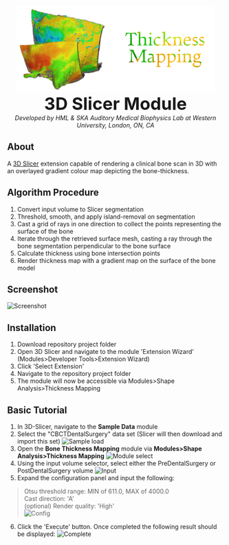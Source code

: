 <p align="center">
  <img alt='logo' src='BoneThicknessMapping/Resources/Icons/logo.png' height="200">
  <br>
  <b style='font-size: 40px;'>3D Slicer Module</b>
  <br>
  <i>Developed by HML & SKA Auditory Medical Biophysics Lab at Western University, London, ON, CA</i>
</p>

## About
A [3D Slicer](https://www.slicer.org/) extension capable of rendering a clinical bone scan in 3D with an overlayed gradient colour map depicting the bone-thickness.

## Algorithm Procedure
1. Convert input volume to Slicer segmentation
2. Threshold, smooth, and apply island-removal on segmentation
3. Cast a grid of rays in one direction to collect the points representing the surface of the bone
4. Iterate through the retrieved surface mesh, casting a ray through the bone segmentation perpendicular to the bone surface
5. Calculate thickness using bone intersection points
6. Render thickness map with a gradient map on the surface of the bone model

## Screenshot
![Screenshot](https://raw.githubusercontent.com/Auditory-Biophysics-Lab/SlicerBoneThicknessMappingExtension/master/Images/general_screenshot.png?raw=true)

## Installation
1. Download repository project folder
2. Open 3D Slicer and navigate to the module 'Extension Wizard' (Modules>Developer Tools>Extension Wizard)
3. Click 'Select Extension'
4. Navigate to the repository project folder
5. The module will now be accessible via Modules>Shape Analysis>Thickness Mapping

## Basic Tutorial 
1. In 3D-Slicer, navigate to the **Sample Data** module
2. Select the "CBCTDentalSurgery" data set (Slicer will then download and import this set)
![Sample load](https://raw.githubusercontent.com/Auditory-Biophysics-Lab/SlicerBoneThicknessMappingExtension/master/Images/sample_load.png?raw=true)
3. Open the **Bone Thickness Mapping** module via **Modules>Shape Analysis>Thickness Mapping**
![Module select](https://raw.githubusercontent.com/Auditory-Biophysics-Lab/SlicerBoneThicknessMappingExtension/master/Images/module_select.png?raw=true)
4. Using the input volume selector, select either the PreDentalSurgery or PostDentalSurgery volume
![Input](https://raw.githubusercontent.com/Auditory-Biophysics-Lab/SlicerBoneThicknessMappingExtension/master/Images/input.png?raw=true)
5. Expand the configuration panel and input the following:
> Otsu threshold range: MIN of 611.0, MAX of 4000.0 <br>
> Cast direction: 'A' <br>
> (optional) Render quality: 'High' <br>
![Config](https://raw.githubusercontent.com/Auditory-Biophysics-Lab/SlicerBoneThicknessMappingExtension/master/Images/config.png?raw=true)
6. Click the 'Execute' button. Once completed the following result should be displayed:
![Complete](https://raw.githubusercontent.com/Auditory-Biophysics-Lab/SlicerBoneThicknessMappingExtension/master/Images/complete.png?raw=true)
